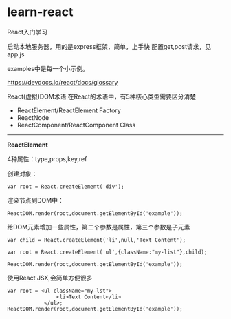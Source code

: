 # learn-react
React入门学习

启动本地服务器，用的是express框架，简单，上手快
配置get,post请求，见app.js

examples中是每一个小示例。

https://devdocs.io/react/docs/glossary

React(虚拟)DOM术语
在React的术语中，有5种核心类型需要区分清楚

- ReactElement/ReactElement Factory
- ReactNode
- ReactComponent/ReactComponent Class

------

**ReactElement**

4种属性：type,props,key,ref

创建对象：

```var root = React.createElement('div');```

渲染节点到DOM中：

``` ReactDOM.render(root,document.getElementById('example')); ```

给DOM元素增加一些属性，第二个参数是属性，第三个参数是子元素

``` 
var child = React.createElement('li',null,'Text Content');

var root = React.createElement('ul',{className:"my-list"},child);

ReactDOM.render(root,document.getElementById('example'));
```


使用React JSX,会简单方便很多

```
var root = <ul className="my-lst">
                <li>Text Content</li>
            </ul>;
ReactDOM.render(root,document.getElementById('example'));
```
